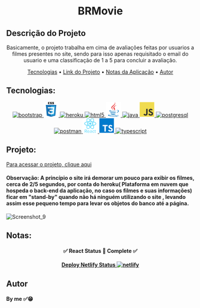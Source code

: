 <h1 align="center">BRMovie</h1>

## Descrição do Projeto
<p align="center">Basicamente, o projeto trabalha em cima de avaliações feitas por usuarios a filmes presentes no site, sendo para isso apenas requisitado o email do usuario 
e uma classificação de 1 a 5 para concluir a avaliação.</p>

<p align="center">
 <a href="#tecnologias">Tecnologias</a> • 
 <a href="#projeto">Link do Projeto</a> • 
 <a href="#notas"> Notas da Aplicação</a> • 
 <a href="#autor">Autor</a>
</p>


## Tecnologias: 


<div align="center">

<a href="https://getbootstrap.com" target="_blank" rel="noreferrer"> 
<img src="https://raw.githubusercontent.com/devicons/devicon /master/icons/bootstrap/bootstrap-plain-wordmark.svg" alt="bootstrap" width="40" height="40"/> 
</a> 

<a href="https://www.w3schools.com /css/" target="_blank" rel="noreferrer"> 
<img src="https://raw.githubusercontent.com/devicons/devicon/master/icons/css3/css3-original-wordmark.svg" alt= "css3" height="40" width="40"/> 
</a> 

<a href=" https://heroku.com" target="_blank" rel="noreferrer"> 
<img src="https://www.vectorlogo.zone/logos/heroku/heroku-icon.svg" alt="heroku" height="40" width="40"/> 
</a> 

<a href="https://www.w3.org/html/" target="_blank" rel="noreferrer"> 
<img src="https://cdn.icon-icons.com/icons2/2107/PNG/512/file_type_html_icon_130541.png" alt="html5" width="40" height="40"/> 
</a> 

<a href="https://www.java.com" target="_blank" rel="noreferrer"> 
<img src="https://raw.githubusercontent.com/devicons/devicon/master/icons/java/java-original.svg" alt="java" height="40" width="40"/> 
</a> 

<a href="https://spring.io/" target="_blank" rel="noreferrer"> 
<img src="https://img.icons8.com/color/344/spring-logo.png" alt="java" height="40" width="40"/> 
</a> 

<a href="https://developer.mozilla.org/en-US/docs/Web/JavaScript" target="_blank" rel="noreferrer"> 
<img src="https://raw.githubusercontent.com/devicons/devicon/master/icons/javascript/javascript-original.svg" alt="javascript" width="40" height="40"/> 
</a> 

<a href="https://www.postgresql.org" target="_blank" rel="noreferrer"> 
<img src="https://cdn.icon-icons.com/icons2/2667/PNG/512/folder_postgres_icon_161286.png" alt="postgresql" width="40" height="40"/> 
</a> 

<a href="https://postman.com" target="_blank" rel="noreferrer"> 
<img src="https://cdn.icon-icons.com/icons2/3053/PNG/512/postman_alt_macos_bigsur_icon_189814.png" alt="postman" width="40" height="40"/> 
</a> 

<a href="https://reactjs.org/" target="_blank" rel="noreferrer"> 
<img src="https://raw.githubusercontent.com/devicons/devicon/master/icons/react/react-original-wordmark.svg" alt="react" width="40" height="40"/> 
</a> 

<a href="https://www.typescriptlang.org/" target="_blank" rel="noreferrer"> 
<img src="https://raw.githubusercontent.com/devicons/devicon/master/icons/typescript/typescript-original.svg" alt ="typescript" width="40" height="40"/> 
</a>

<a href="https://www.typescriptlang.org/" target="_blank" rel="noreferrer"> 
<img src="https://pics.freeicons.io/uploads/icons/png/11987465721551941710-512.png" alt ="typescript" width="40" height="40"/> 
</a> 

</div>


## Projeto:

<a href="https://brmovies.netlify.app/"> Para acessar o projeto, clique aqui</a>
<h4>Observação: A princípio o site irá demorar um pouco para exibir os filmes, cerca de 2/5 segundos, por conta do heroku( Plataforma em nuvem que hospeda o back-end da 
aplicação, no caso os filmes e suas informações) ficar em "stand-by" quando não há ninguém utilizando o site , levando assim esse pequeno tempo para levar os objetos do 
banco até a página.</h4>

![Screenshot_9](https://user-images.githubusercontent.com/75262645/150532063-379160a7-3f3a-4f8a-b14f-252a71d1dfc5.png)

## Notas: 

<h4 align="center"> 
	✅ React Status 🚀 Complete ✅
</h4>
<h4 align="center"> 

<a href="https://app.netlify.com/sites/brmovies/deploys" target="_blank" rel="noreferrer"> Deploy Netlify Status 
<img src="https://api.netlify.com/api/v1/badges/5500c548-2799-4255-8d1c-9c47486939a1/deploy-status" alt ="netlify"/> 
</a> 
</h4>

## Autor

<h4> By me ✅😁</h4>








